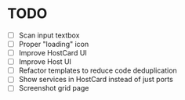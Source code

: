 TODO
=======

* [ ] Scan input textbox
* [ ] Proper "loading" icon
* [ ] Improve HostCard UI
* [ ] Improve Host UI
* [ ] Refactor templates to reduce code deduplication
* [ ] Show services in HostCard instead of just ports
* [ ] Screenshot grid page
